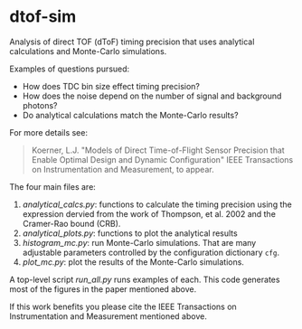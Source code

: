# dtof-sim

Analysis of direct TOF (dToF) timing precision that uses analytical calculations and Monte-Carlo simulations. 

Examples of questions pursued:

* How does TDC bin size effect timing precision?
* How does the noise depend on the number of signal and background photons? 
* Do analytical calculations match the Monte-Carlo results? 

For more details see:

> Koerner, L.J. "Models of Direct Time-of-Flight Sensor Precision that Enable Optimal Design and Dynamic Configuration" IEEE 
Transactions on Instrumentation and Measurement, to appear. 

The four main files are:

1. *analytical_calcs.py*: functions to calculate the timing precision using the expression dervied from the work of Thompson, et al. 2002 and the Cramer-Rao bound (CRB).
2. *analytical_plots.py*: functions to plot the analytical results  
3. *histogram_mc.py*: run Monte-Carlo simulations. That are many adjustable parameters controlled by the configuration dictionary `cfg`.
4. *plot_mc.py*: plot the results of the Monte-Carlo simulations.

A top-level script *run_all.py* runs examples of each. This code generates most of the figures in the paper mentioned above.

If this work benefits you please cite the IEEE Transactions on Instrumentation and Measurement mentioned above.

